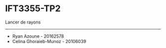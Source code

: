 # IFT3355-TP2
 Lancer de rayons
 
 --------------------------------------

- Ryan Azoune - 20162578
- Celina Ghoraieb-Munoz - 20106039
